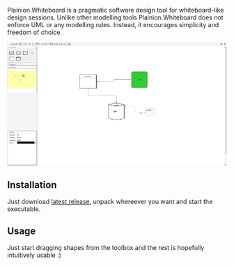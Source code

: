
Plainion.Whiteboard is a pragmatic software design tool for whiteboard-like design sessions.
Unlike other modelling tools Plainion.Whiteboard does not enforce UML or any modelling rules.
Instead, it encourages simplicity and freedom of choice.

![](doc/Screenshots/Overview.png)

## Installation

Just download [latest release](https://github.com/plainionist/Plainion.Whiteboard/releases),
unpack whereever you want and start the executable.

## Usage

Just start dragging shapes from the toolbox and the rest is hopefully intuitively usable :)

